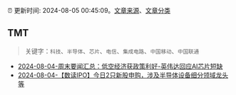 :alarm_clock: 更新时间: 2024-08-05 00:45:09。[文章来源](/README.md)、[文章分类](/TAGS.md)

## TMT


> 关键字：`科技`、`半导体`、`芯片`、`电信`、`集成电路`、`中国移动`、`中国联通`



- [2024-08-04-周末要闻汇总：低空经济获政策利好-英伟达回应AI芯片短缺](https://www.cls.cn/detail/1753485) 
- [2024-08-04-【数读IPO】今日2只新股申购，涉及半导体设备细分领域龙头等](https://www.cls.cn/detail/1753645) 

